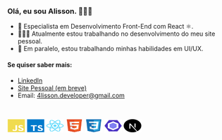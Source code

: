 ### Olá, eu sou Alisson. 👨🏻‍💻

- 🔭 Especialista em Desenvolvimento Front-End com React ⚛️.
- 👨🏻‍💻 Atualmente estou trabalhando no desenvolvimento do meu site pessoal.
- 🌱 Em paralelo, estou trabalhando minhas habilidades em UI/UX.

#### Se quiser saber mais:
* [LinkedIn](https://www.linkedin.com/in/alisson777/)
* [Site Pessoal (em breve)](#)
* Email: 4lisson.developer@gmail.com

##

<div style="display: inline_block"><br>
  <img align="center" alt="Js" height="30" width="40" src="https://raw.githubusercontent.com/devicons/devicon/master/icons/javascript/javascript-plain.svg">
  <img align="center" alt="Ts" height="30" width="40" src="https://raw.githubusercontent.com/devicons/devicon/master/icons/typescript/typescript-plain.svg">
  <img align="center" alt="React" height="30" width="40" src="https://raw.githubusercontent.com/devicons/devicon/master/icons/react/react-original.svg">
  <img align="center" alt="HTML" height="30" width="40" src="https://raw.githubusercontent.com/devicons/devicon/master/icons/html5/html5-original.svg">
  <img align="center" alt="CSS" height="30" width="40" src="https://raw.githubusercontent.com/devicons/devicon/master/icons/css3/css3-original.svg">
  <img align="center" alt="CSS" height="30" width="40" src="https://raw.githubusercontent.com/devicons/devicon/master/icons/eslint/eslint-original.svg">
  <img align="center" alt="CSS" height="30" width="40" src="https://raw.githubusercontent.com/devicons/devicon/master/icons/nextjs/nextjs-original.svg">
</div>
